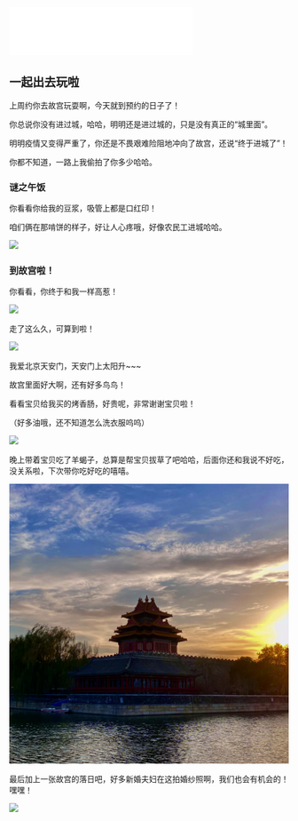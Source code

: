 <iframe frameborder="no" border="0" marginwidth="0" marginheight="0" width=330 height=86 src="//music.163.com/outchain/player?type=2&id=1808956359&auto=1&height=66"></iframe>

## 一起出去玩啦

上周约你去故宫玩耍啊，今天就到预约的日子了！

你总说你没有进过城，哈哈，明明还是进过城的，只是没有真正的“城里面”。

明明疫情又变得严重了，你还是不畏艰难险阻地冲向了故宫，还说“终于进城了”！

你都不知道，一路上我偷拍了你多少哈哈。

### 谜之午饭

你看看你给我的豆浆，吸管上都是口红印！

咱们俩在那啃饼的样子，好让人心疼哦，好像农民工进城哈哈。

![](./pics/20211114222626.jpg)

### 到故宫啦！

你看看，你终于和我一样高惹！

![](./pics/20211114222902.jpg)

走了这么久，可算到啦！

![](./pics/20211114222921.jpg)

我爱北京天安门，天安门上太阳升~~~

故宫里面好大啊，还有好多鸟鸟！

看看宝贝给我买的烤香肠，好贵呢，非常谢谢宝贝啦！

（好多油哦，还不知道怎么洗衣服呜呜）

![](./pics/20211114222934.jpg)

晚上带着宝贝吃了羊蝎子，总算是帮宝贝拔草了吧哈哈，后面你还和我说不好吃，没关系啦，下次带你吃好吃的嘻嘻。

![](./pics/20211114223015.jpg)

最后加上一张故宫的落日吧，好多新婚夫妇在这拍婚纱照啊，我们也会有机会的！嘿嘿！

![](./pics/20211114222956.jpg)


